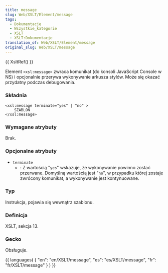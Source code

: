 ```yaml
---
title: message
slug: Web/XSLT/Element/message
tags:
  - Dokumentacje
  - Wszystkie_kategorie
  - XSLT
  - XSLT:Dokumentacje
translation_of: Web/XSLT/Element/message
original_slug: Web/XSLT/message
---
```

{{ XsltRef() }}

Element `<xsl:message>` zwraca komunikat (do konsoli JavaScript Console w NS) i opcjonalnie przerywa wykonywanie arkusza stylów. Może się okazać przydatny podczas debugowania.

### Składnia

    <xsl:message terminate="yes" | "no" >
    	SZABLON
    </xsl:message>

### Wymagane atrybuty

Brak.

### Opcjonalne atrybuty

- `terminate`
  - : Z wartością "`yes`" wskazuje, że wykonywanie powinno zostać przerwane. Domyślną wartością jest "`no`", w przypadku której zostaje zwrócony komunikat, a wykonywanie jest kontynuowane.

### Typ

Instrukcja, pojawia się wewnątrz szablonu.

### Definicja

XSLT, sekcja 13.

### Gecko

Obsługuje.

{{ languages( { "en": "en/XSLT/message", "es": "es/XSLT/message", "fr": "fr/XSLT/message" } ) }}
